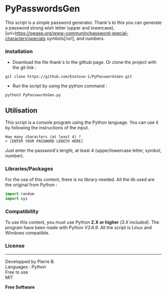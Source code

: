 # PyPasswordsGen


This script is a simple password generator. Thank's to this you can generate a password strong wish letter (upper and lowercase), [url=https://owasp.org/www-community/password-special-characters]specials symbols[/url], and numbers.

### Installation
* Download the file thank's to the github page. Or clone the project with the git link :
```shell
git clone https://github.com/Ezotose-1/PyPasswordsGen.git
```

* Run the script by using the python command :
```shell
python3 PyPasswordsGen.py
```

## Utilisation
This script is a console program using the Python language. You can use it by following the instructions of the input.  
```console
How many characters (at least 4) ?
> [ENTER YOUR PASSWORD LENGTH HERE]
```
Just enter the password's lenght, at least 4 (upper/lowercase letter, symbol, number).


### Libraries/Packages
For the use of this content, there is no library needed. All the lib used are the original from Python : 
```python
import random
import sys
```


### Compatibility
To use this content, you must use Python **2.X or higher** *(3.X included)*.
The program have been made with Python *V3.6.9*.
All the script is Linux and Windows compatible.

   
### License
----
Developped by Pierre B.  
Languages : Python  
Free to use  
MIT  


**Free Software**

